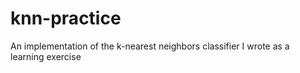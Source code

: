 # knn-practice
An implementation of the k-nearest neighbors classifier I wrote as a learning exercise

